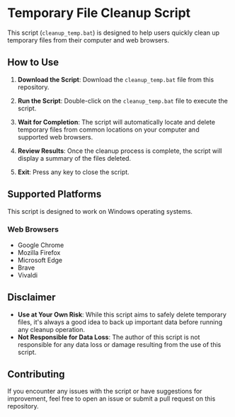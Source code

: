 # Temporary File Cleanup Script

This script (`cleanup_temp.bat`) is designed to help users quickly clean up temporary files from their computer and web browsers.

## How to Use

1. **Download the Script**: Download the `cleanup_temp.bat` file from this repository.

2. **Run the Script**: Double-click on the `cleanup_temp.bat` file to execute the script.

3. **Wait for Completion**: The script will automatically locate and delete temporary files from common locations on your computer and supported web browsers.

4. **Review Results**: Once the cleanup process is complete, the script will display a summary of the files deleted.

5. **Exit**: Press any key to close the script.

## Supported Platforms

This script is designed to work on Windows operating systems.

### Web Browsers
- Google Chrome
- Mozilla Firefox
- Microsoft Edge
- Brave
- Vivaldi

## Disclaimer

- **Use at Your Own Risk**: While this script aims to safely delete temporary files, it's always a good idea to back up important data before running any cleanup operation.
- **Not Responsible for Data Loss**: The author of this script is not responsible for any data loss or damage resulting from the use of this script.

## Contributing

If you encounter any issues with the script or have suggestions for improvement, feel free to open an issue or submit a pull request on this repository.

